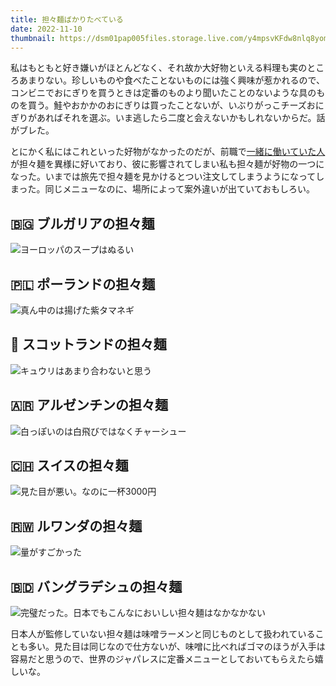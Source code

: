 ```yaml
---
title: 担々麺ばかりたべている
date: 2022-11-10
thumbnail: https://dsm01pap005files.storage.live.com/y4mpsvKFdw8nlq8yomMvM5Q2HnCO93vpzyf4ImuwFii7t8ApAydE1vlgMilCK3maOR9Zb0Tg_GvnNHp0nzqrE7Kw6_RSHf55UCZPJjMH7gem666jdqmYSmWktsr7VvGu2e5e6T9PzYIE9dsw3YjTzonwClMKY-9d4wXEJbD9CyYgVpHwVW620FKOGLNgnVWjRlT?width=1024&height=768&cropmode=none
---
```


私はもともと好き嫌いがほとんどなく、それ故か大好物といえる料理も実のところあまりない。珍しいものや食べたことないものには強く興味が惹かれるので、コンビニでおにぎりを買うときは定番のものより聞いたことのないような具のものを買う。鮭やおかかのおにぎりは買ったことないが、いぶりがっこチーズおにぎりがあればそれを選ぶ。いま逃したら二度と会えないかもしれないからだ。話がブレた。

とにかく私にはこれといった好物がなかったのだが、前職で[一緒に働いていた人](https://twitter.com/yotarokatayama)が担々麺を異様に好いており、彼に影響されてしまい私も担々麺が好物の一つになった。いまでは旅先で担々麺を見かけるとつい注文してしまうようになってしまった。同じメニューなのに、場所によって案外違いが出ていておもしろい。

## 🇧🇬 ブルガリアの担々麺

![ヨーロッパのスープはぬるい](https://img.xar.sh/i-6P46d9j-X2.jpg)

## 🇵🇱 ポーランドの担々麺

![真ん中のは揚げた紫タマネギ](https://dsm01pap005files.storage.live.com/y4mf-cOLFncofXy13qNuAhVDzLG2I_jCGck0QYGTFE0xyFNYKDvmzG3wN-9FDhPTcPeCBjnmxEy3HqbAXjJAS-iswkZR5ibn7nbP0oWIR0UevH-hOukYS0ZqWVZD1fRcTYqC_PAv6RTmkLOCnly9082asurb6nzSACylRHV_Iv9sRPSyRWOUtPRTU2DMfa1CuIa?width=1024&height=768&cropmode=none)

## 🏴󠁧󠁢󠁳󠁣󠁴󠁿 スコットランドの担々麺

![キュウリはあまり合わないと思う](https://img.xar.sh/i-82h3nnv-X2.jpg)

## 🇦🇷 アルゼンチンの担々麺

![白っぽいのは白飛びではなくチャーシュー](https://img.xar.sh/i-Rjj7BdW-X2.jpg)

## 🇨🇭 スイスの担々麺

![見た目が悪い。なのに一杯3000円](https://img.xar.sh/i-vrsJ5f6-X2.jpg)

## 🇷🇼 ルワンダの担々麺

![量がすごかった](https://img.xar.sh/i-VzbZJsN-X2.jpeg)

## 🇧🇩 バングラデシュの担々麺

![完璧だった。日本でもこんなにおいしい担々麺はなかなかない](https://dsm01pap005files.storage.live.com/y4mpsvKFdw8nlq8yomMvM5Q2HnCO93vpzyf4ImuwFii7t8ApAydE1vlgMilCK3maOR9Zb0Tg_GvnNHp0nzqrE7Kw6_RSHf55UCZPJjMH7gem666jdqmYSmWktsr7VvGu2e5e6T9PzYIE9dsw3YjTzonwClMKY-9d4wXEJbD9CyYgVpHwVW620FKOGLNgnVWjRlT?width=1024&height=768&cropmode=none)

日本人が監修していない担々麺は味噌ラーメンと同じものとして扱われていることも多い。見た目は同じなので仕方ないが、味噌に比べればゴマのほうが入手は容易だと思うので、世界のジャパレスに定番メニューとしておいてもらえたら嬉しいな。
